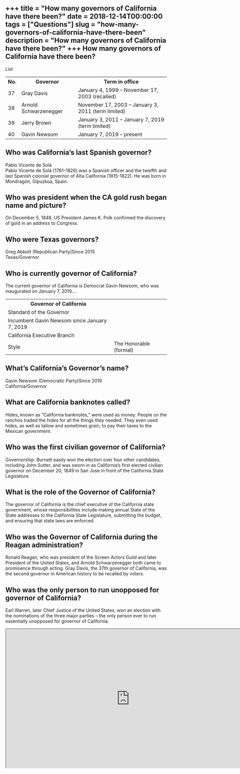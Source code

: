 +++
title = "How many governors of California have there been?"
date = 2018-12-14T00:00:00
tags = ["Questions"]
slug = "how-many-governors-of-california-have-there-been"
description = "How many governors of California have there been?"
+++
How many governors of California have there been?
-------------------------------------------------

List

<table><tr><th>No.</th><th>Governor</th><th>Term in office</th></tr><tr><td>37</td><td>Gray Davis</td><td>January 4, 1999 – November 17, 2003 (recalled)</td></tr><tr><td>38</td><td>Arnold Schwarzenegger</td><td>November 17, 2003 – January 3, 2011 (term limited)</td></tr><tr><td>39</td><td>Jerry Brown</td><td>January 3, 2011 – January 7, 2019 (term limited)</td></tr><tr><td>40</td><td>Gavin Newsom</td><td>January 7, 2019 – present</td></tr></table>

Who was California’s last Spanish governor?
-------------------------------------------

Pablo Vicente de Solá  
Pablo Vicente de Solá (1761–1826) was a Spanish officer and the twelfth and last Spanish colonial governor of Alta California (1815-1822). He was born in Mondragón, Gipuzkoa, Spain.

Who was president when the CA gold rush began name and picture?
---------------------------------------------------------------

On December 5, 1848, US President James K. Polk confirmed the discovery of gold in an address to Congress.

Who were Texas governors?
-------------------------

Greg Abbott (Republican Party)Since 2015  
Texas/Governor

Who is currently governor of California?
----------------------------------------

The current governor of California is Democrat Gavin Newsom, who was inaugurated on January 7, 2019….

<table><tr><th>Governor of California</th></tr><tr><td>Standard of the Governor</td></tr><tr><td>Incumbent Gavin Newsom since January 7, 2019</td></tr><tr><td>California Executive Branch</td></tr><tr><td>Style</td><td>The Honorable (formal)</td></tr></table>

What’s California’s Governor’s name?
------------------------------------

Gavin Newsom (Democratic Party)Since 2019  
California/Governor

What are California banknotes called?
-------------------------------------

Hides, known as “California banknotes,” were used as money. People on the ranchos traded the hides for all the things they needed. They even used hides, as well as tallow and sometimes grain, to pay their taxes to the Mexican government.

Who was the first civilian governor of California?
--------------------------------------------------

Governorship. Burnett easily won the election over four other candidates, including John Sutter, and was sworn in as California’s first elected civilian governor on December 20, 1849 in San Jose in front of the California State Legislature .

What is the role of the Governor of California?
-----------------------------------------------

The governor of California is the chief executive of the California state government, whose responsibilities include making annual State of the State addresses to the California State Legislature, submitting the budget, and ensuring that state laws are enforced.

Who was the Governor of California during the Reagan administration?
--------------------------------------------------------------------

Ronald Reagan, who was president of the Screen Actors Guild and later President of the United States, and Arnold Schwarzenegger both came to prominence through acting. Gray Davis, the 37th governor of California, was the second governor in American history to be recalled by voters.

Who was the only person to run unopposed for governor of California?
--------------------------------------------------------------------

Earl Warren, later Chief Justice of the United States, won an election with the nominations of the three major parties – the only person ever to run essentially unopposed for governor of California.

<iframe allow="accelerometer; autoplay; clipboard-write; encrypted-media; gyroscope; picture-in-picture" allowfullscreen="" class="__youtube_prefs__  epyt-is-override  no-lazyload" data-no-lazy="1" data-origheight="433" data-origwidth="770" data-skipgform_ajax_framebjll="" height="433" id="_ytid_57412" loading="lazy" src="https://www.youtube.com/embed/H89uJ26YzXE?enablejsapi=1&autoplay=0&cc_load_policy=0&cc_lang_pref=&iv_load_policy=1&loop=0&modestbranding=0&rel=1&fs=1&playsinline=0&autohide=2&theme=dark&color=red&controls=1&" title="YouTube player" width="770"></iframe>